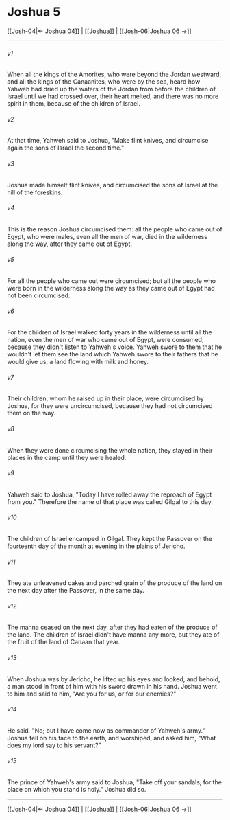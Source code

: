 # Joshua 5

[[Josh-04|← Joshua 04]] | [[Joshua]] | [[Josh-06|Joshua 06 →]]
***



###### v1 
When all the kings of the Amorites, who were beyond the Jordan westward, and all the kings of the Canaanites, who were by the sea, heard how Yahweh had dried up the waters of the Jordan from before the children of Israel until we had crossed over, their heart melted, and there was no more spirit in them, because of the children of Israel. 

###### v2 
At that time, Yahweh said to Joshua, "Make flint knives, and circumcise again the sons of Israel the second time." 

###### v3 
Joshua made himself flint knives, and circumcised the sons of Israel at the hill of the foreskins. 

###### v4 
This is the reason Joshua circumcised them: all the people who came out of Egypt, who were males, even all the men of war, died in the wilderness along the way, after they came out of Egypt. 

###### v5 
For all the people who came out were circumcised; but all the people who were born in the wilderness along the way as they came out of Egypt had not been circumcised. 

###### v6 
For the children of Israel walked forty years in the wilderness until all the nation, even the men of war who came out of Egypt, were consumed, because they didn't listen to Yahweh's voice. Yahweh swore to them that he wouldn't let them see the land which Yahweh swore to their fathers that he would give us, a land flowing with milk and honey. 

###### v7 
Their children, whom he raised up in their place, were circumcised by Joshua, for they were uncircumcised, because they had not circumcised them on the way. 

###### v8 
When they were done circumcising the whole nation, they stayed in their places in the camp until they were healed. 

###### v9 
Yahweh said to Joshua, "Today I have rolled away the reproach of Egypt from you." Therefore the name of that place was called Gilgal to this day. 

###### v10 
The children of Israel encamped in Gilgal. They kept the Passover on the fourteenth day of the month at evening in the plains of Jericho. 

###### v11 
They ate unleavened cakes and parched grain of the produce of the land on the next day after the Passover, in the same day. 

###### v12 
The manna ceased on the next day, after they had eaten of the produce of the land. The children of Israel didn't have manna any more, but they ate of the fruit of the land of Canaan that year. 

###### v13 
When Joshua was by Jericho, he lifted up his eyes and looked, and behold, a man stood in front of him with his sword drawn in his hand. Joshua went to him and said to him, "Are you for us, or for our enemies?" 

###### v14 
He said, "No; but I have come now as commander of Yahweh's army." Joshua fell on his face to the earth, and worshiped, and asked him, "What does my lord say to his servant?" 

###### v15 
The prince of Yahweh's army said to Joshua, "Take off your sandals, for the place on which you stand is holy." Joshua did so.

***
[[Josh-04|← Joshua 04]] | [[Joshua]] | [[Josh-06|Joshua 06 →]]
